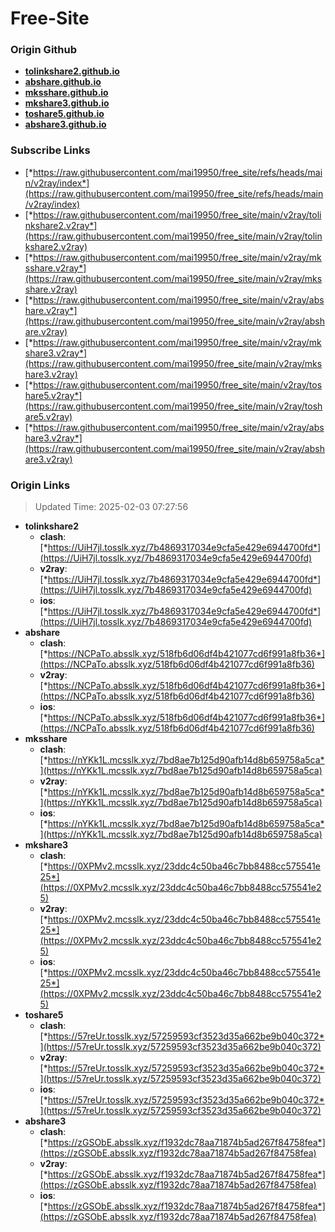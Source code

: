 # Free-Site

### Origin Github

- [**tolinkshare2.github.io**](https://github.com/tolinkshare2/tolinkshare2.github.io)
- [**abshare.github.io**](https://github.com/abshare/abshare.github.io)
- [**mksshare.github.io**](https://github.com/mksshare/mksshare.github.io)
- [**mkshare3.github.io**](https://github.com/mkshare3/mkshare3.github.io)
- [**toshare5.github.io**](https://github.com/toshare5/toshare5.github.io)
- [**abshare3.github.io**](https://github.com/abshare3/abshare3.github.io)

### Subscribe Links

- [*https://raw.githubusercontent.com/mai19950/free_site/refs/heads/main/v2ray/index*](https://raw.githubusercontent.com/mai19950/free_site/refs/heads/main/v2ray/index)
- [*https://raw.githubusercontent.com/mai19950/free_site/main/v2ray/tolinkshare2.v2ray*](https://raw.githubusercontent.com/mai19950/free_site/main/v2ray/tolinkshare2.v2ray)
- [*https://raw.githubusercontent.com/mai19950/free_site/main/v2ray/mksshare.v2ray*](https://raw.githubusercontent.com/mai19950/free_site/main/v2ray/mksshare.v2ray)
- [*https://raw.githubusercontent.com/mai19950/free_site/main/v2ray/abshare.v2ray*](https://raw.githubusercontent.com/mai19950/free_site/main/v2ray/abshare.v2ray)
- [*https://raw.githubusercontent.com/mai19950/free_site/main/v2ray/mkshare3.v2ray*](https://raw.githubusercontent.com/mai19950/free_site/main/v2ray/mkshare3.v2ray)
- [*https://raw.githubusercontent.com/mai19950/free_site/main/v2ray/toshare5.v2ray*](https://raw.githubusercontent.com/mai19950/free_site/main/v2ray/toshare5.v2ray)
- [*https://raw.githubusercontent.com/mai19950/free_site/main/v2ray/abshare3.v2ray*](https://raw.githubusercontent.com/mai19950/free_site/main/v2ray/abshare3.v2ray)

### Origin Links

> Updated Time: 2025-02-03 07:27:56

- **tolinkshare2**
  - **clash**: [*https://UiH7jl.tosslk.xyz/7b4869317034e9cfa5e429e6944700fd*](https://UiH7jl.tosslk.xyz/7b4869317034e9cfa5e429e6944700fd)
  - **v2ray**: [*https://UiH7jl.tosslk.xyz/7b4869317034e9cfa5e429e6944700fd*](https://UiH7jl.tosslk.xyz/7b4869317034e9cfa5e429e6944700fd)
  - **ios**: [*https://UiH7jl.tosslk.xyz/7b4869317034e9cfa5e429e6944700fd*](https://UiH7jl.tosslk.xyz/7b4869317034e9cfa5e429e6944700fd)
- **abshare**
  - **clash**: [*https://NCPaTo.absslk.xyz/518fb6d06df4b421077cd6f991a8fb36*](https://NCPaTo.absslk.xyz/518fb6d06df4b421077cd6f991a8fb36)
  - **v2ray**: [*https://NCPaTo.absslk.xyz/518fb6d06df4b421077cd6f991a8fb36*](https://NCPaTo.absslk.xyz/518fb6d06df4b421077cd6f991a8fb36)
  - **ios**: [*https://NCPaTo.absslk.xyz/518fb6d06df4b421077cd6f991a8fb36*](https://NCPaTo.absslk.xyz/518fb6d06df4b421077cd6f991a8fb36)
- **mksshare**
  - **clash**: [*https://nYKk1L.mcsslk.xyz/7bd8ae7b125d90afb14d8b659758a5ca*](https://nYKk1L.mcsslk.xyz/7bd8ae7b125d90afb14d8b659758a5ca)
  - **v2ray**: [*https://nYKk1L.mcsslk.xyz/7bd8ae7b125d90afb14d8b659758a5ca*](https://nYKk1L.mcsslk.xyz/7bd8ae7b125d90afb14d8b659758a5ca)
  - **ios**: [*https://nYKk1L.mcsslk.xyz/7bd8ae7b125d90afb14d8b659758a5ca*](https://nYKk1L.mcsslk.xyz/7bd8ae7b125d90afb14d8b659758a5ca)
- **mkshare3**
  - **clash**: [*https://0XPMv2.mcsslk.xyz/23ddc4c50ba46c7bb8488cc575541e25*](https://0XPMv2.mcsslk.xyz/23ddc4c50ba46c7bb8488cc575541e25)
  - **v2ray**: [*https://0XPMv2.mcsslk.xyz/23ddc4c50ba46c7bb8488cc575541e25*](https://0XPMv2.mcsslk.xyz/23ddc4c50ba46c7bb8488cc575541e25)
  - **ios**: [*https://0XPMv2.mcsslk.xyz/23ddc4c50ba46c7bb8488cc575541e25*](https://0XPMv2.mcsslk.xyz/23ddc4c50ba46c7bb8488cc575541e25)
- **toshare5**
  - **clash**: [*https://57reUr.tosslk.xyz/57259593cf3523d35a662be9b040c372*](https://57reUr.tosslk.xyz/57259593cf3523d35a662be9b040c372)
  - **v2ray**: [*https://57reUr.tosslk.xyz/57259593cf3523d35a662be9b040c372*](https://57reUr.tosslk.xyz/57259593cf3523d35a662be9b040c372)
  - **ios**: [*https://57reUr.tosslk.xyz/57259593cf3523d35a662be9b040c372*](https://57reUr.tosslk.xyz/57259593cf3523d35a662be9b040c372)
- **abshare3**
  - **clash**: [*https://zGSObE.absslk.xyz/f1932dc78aa71874b5ad267f84758fea*](https://zGSObE.absslk.xyz/f1932dc78aa71874b5ad267f84758fea)
  - **v2ray**: [*https://zGSObE.absslk.xyz/f1932dc78aa71874b5ad267f84758fea*](https://zGSObE.absslk.xyz/f1932dc78aa71874b5ad267f84758fea)
  - **ios**: [*https://zGSObE.absslk.xyz/f1932dc78aa71874b5ad267f84758fea*](https://zGSObE.absslk.xyz/f1932dc78aa71874b5ad267f84758fea)
